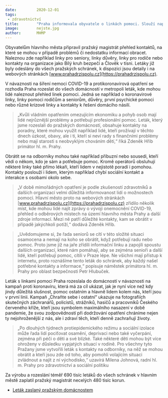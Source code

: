 ```yaml
---
date:         2020-12-01
tags:         
 - zdravotnictví
title:        "Praha informovala obyvatele o linkách pomoci. Slouží například pro psychickou pomoc nebo rady ke koronaviru"
image: 	      nejste.jpg
author:       MHMP
---
```


Obyvatelům hlavního města připravil pražský magistrát přehled kontaktů, na které se mohou v případě problémů či nedostatku informací obracet. Naleznou zde například linky pro seniory, linky důvěry, linky pro rodiče nebo kontakty na organizace jako Bílý kruh bezpečí a Člověk v tísni. Letáky již byly odeslány do všech pražských schránek, k dispozici jsou detaily i na webových stránkách [www.prahadrzispolu.cz](https://prahadrzispolu.cz).

V návaznosti na šíření nemoci COVID-19 a protikoronavirová opatření se rozhodla Praha rozeslat do všech domácností v metropoli leták, kde mohou lidé naleznout přehled linek pomoci. Jedná se například o koronavirové linky, linky pomoci rodičům a seniorům, důvěry, první psychické pomoci nebo různé krizové linky a kontakty k řešení domácího násilí.

> „Kvůli vládním opatřením omezujícím ekonomiku a pohyb osob mají lidé nejrůznější problémy a potřebují profesionální pomoc. Leták, který jsme rozeslali do pražských domácností, obsahuje kontakty na poradny, které mohou využít například lidé, kteří prožívají v těchto dnech úzkost, obavy, ale i ti, kteří si neví rady s finančními problémy nebo mají starosti s neobvyklým chováním dětí,“ říká Zdeněk Hřib primátor hl. m. Prahy.

Obrátit se na odborníky mohou také například příbuzní nebo sousedi, kteří vědí o někom, kdo je sám a potřebuje pomoc. Kromě operátorů obsluhují některé linky také přímo lékaři, kteří lidem v nejistotě poradí i pomohou. Kontakty poslouží i lidem, kterým například chybí sociální kontakt a interakce s osobami okolo sebe.

> „V době mimořádných opatření je podle zkušeností zdravotníků a dalších organizací velmi důležitá informovanost lidí o možnostech pomoci. Hlavní město proto na webových stránkách [www.prahadrzispolu.cz](https://prahadrzispolu.cz) zřídilo několik míst, kde mohou lidé najít zprávy o vývoji onemocnění COVID-19, přehled o odběrových místech na území hlavního města Prahy a další zdroje informací. Mezi ně patří důležité kontakty, kam se obrátit v případě jakýchkoli potíží,“ dodává Zdeněk Hřib. 

> „Uvědomujeme si, že řada seniorů se cítí v této složité situaci osamocena a nemají na koho se obrátit, když potřebují radu nebo pomoc. Proto jsme již na jaře zřídili informační linku a zapojili spoustu dalších organizací, které nám pomáhají, aby se zejména senioři a další lidé, kteří potřebují pomoc, cítili v Praze lépe. Ne všichni mají přístup k internetu, proto roznášíme tento leták do schránek, aby každý našel potřebné kontakty a informace,“ popisuje náměstek primátora hl. m. Prahy pro oblast bezpečnosti Petr Hlubuček. 

Leták s linkami pomoci Praha rozeslala do domácností v návaznosti na kampaň proti koronaviru, která má za cíl ukázat, jak je nyní více než kdy jindy důležitá slušnost, pomoc ostatním a hlavně lidem kolem nás, kteří jsou v první linii. Kampaň „Chraňte sebe i ostatní“ ukazuje na fotografiích skutečných záchranářů, policistů, strážníků, hasičů a pracovníků Českého červeného kříže, kteří jsou symbolem maximálního nasazení v době pandemie, že svou zodpovědností při dodržování opatření chráníme nejen ty nejohroženější z nás, ale i zdraví těch, kteří denně zachraňují životy.

> „Po dlouhých týdnech protiepidemického režimu a sociální izolace může řada lidí pociťovat osamění, deprivaci nebo také vyčerpání, zejména při péči o děti a své blízké. Také některé děti mohou být více ohroženy v důsledku vypjatých situací v rodině. Pro všechny tyto Pražany jsme vytvořili leták s kontakty na odborníky, na něž se mohou obrátit a kteří jsou zde od toho, aby pomohli volajícím situaci zvládnout a najít z ní východisko,“ uzavírá Milena Johnová, radní hl. m. Prahy pro zdravotnictví a sociální politiku

Za výrobu a rozeslání téměř 690 tisíc letáků do všech schránek v hlavním městě zaplatil pražský magistrát necelých 480 tisíc korun.

* [Leták zaslaný pražským domácnostem](https://a.pirati.cz/praha/pdf/letak.pdf)
